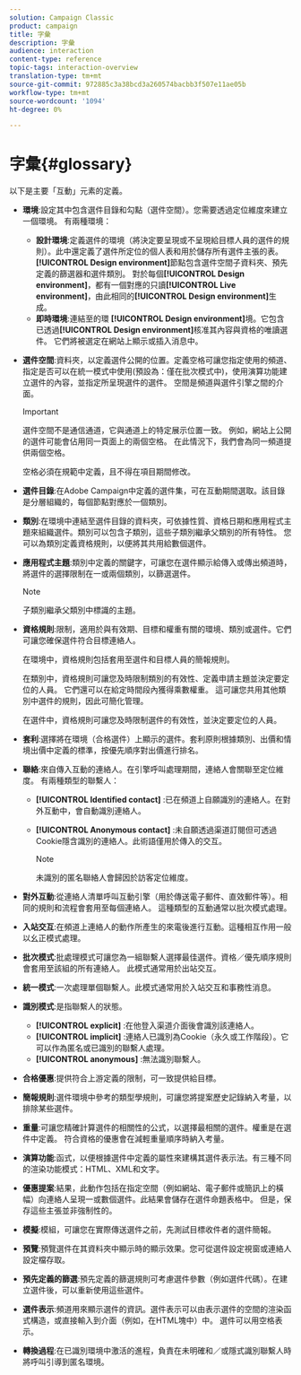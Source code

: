 ```yaml
---
solution: Campaign Classic
product: campaign
title: 字彙
description: 字彙
audience: interaction
content-type: reference
topic-tags: interaction-overview
translation-type: tm+mt
source-git-commit: 972885c3a38bcd3a260574bacbb3f507e11ae05b
workflow-type: tm+mt
source-wordcount: '1094'
ht-degree: 0%

---
```



# 字彙{#glossary}

以下是主要「互動」元素的定義。

* **環境**:設定其中包含選件目錄和勾點（選件空間）。您需要透過定位維度來建立一個環境。 有兩種環境：

   * **設計環境**:定義選件的環境（將決定要呈現或不呈現給目標人員的選件的規則）。此中還定義了選件所定位的個人表和用於儲存所有選件主張的表。 **[!UICONTROL Design environment]**&#x200B;節點包含選件空間子資料夾、預先定義的篩選器和選件類別。 對於每個&#x200B;**[!UICONTROL Design environment]**，都有一個對應的只讀&#x200B;**[!UICONTROL Live environment]**，由此相同的&#x200B;**[!UICONTROL Design environment]**&#x200B;生成。
   * **即時環境**:連結至的環 **[!UICONTROL Design environment]**&#x200B;境。它包含已透過&#x200B;**[!UICONTROL Design environment]**&#x200B;核准其內容與資格的唯讀選件。 它們將被選定在網站上顯示或插入消息中。

* **選件空間**:資料夾，以定義選件公開的位置。定義空格可讓您指定使用的頻道、指定是否可以在統一模式中使用(預設為：僅在批次模式中)，使用演算功能建立選件的內容，並指定所呈現選件的選件。 空間是頻道與選件引擎之間的介面。

   >[!IMPORTANT]
   >
   >選件空間不是通信通道，它與通道上的特定展示位置一致。 例如，網站上公開的選件可能會佔用同一頁面上的兩個空格。 在此情況下，我們會為同一頻道提供兩個空格。
   >
   >空格必須在規範中定義，且不得在項目期間修改。

* **選件目錄**:在Adobe Campaign中定義的選件集，可在互動期間選取。該目錄是分層組織的，每個節點對應於一個類別。
* **類別**:在環境中連結至選件目錄的資料夾，可依據性質、資格日期和應用程式主題來組織選件。類別可以包含子類別，這些子類別繼承父類別的所有特性。 您可以為類別定義資格規則，以便將其共用給數個選件。
* **應用程式主題**:類別中定義的關鍵字，可讓您在選件顯示給傳入或傳出頻道時，將選件的選擇限制在一或兩個類別，以篩選選件。

   >[!NOTE]
   >
   >子類別繼承父類別中標識的主題。

* **資格規則**:限制，適用於與有效期、目標和權重有關的環境、類別或選件。它們可讓您確保選件符合目標連絡人。

   在環境中，資格規則包括套用至選件和目標人員的簡報規則。

   在類別中，資格規則可讓您及時限制類別的有效性、定義申請主題並決定要定位的人員。 它們還可以在給定時間段內獲得乘數權重。 這可讓您共用其他類別中選件的規則，因此可簡化管理。

   在選件中，資格規則可讓您及時限制選件的有效性，並決定要定位的人員。

* **套利**:選擇將在環境（合格選件）上顯示的選件。套利原則根據類別、出價和情境出價中定義的標準，按優先順序對出價進行排名。
* **聯絡**:來自傳入互動的連絡人。在引擎呼叫處理期間，連絡人會關聯至定位維度。 有兩種類型的聯繫人：

   * **[!UICONTROL Identified contact]** :已在頻道上自願識別的連絡人。在對外互動中，會自動識別連絡人。
   * **[!UICONTROL Anonymous contact]** :未自願透過渠道訂閱但可透過Cookie隱含識別的連絡人。此術語僅用於傳入的交互。

      >[!NOTE]
      >
      >未識別的匿名聯絡人會歸因於訪客定位維度。

* **對外互動**:從連絡人清單呼叫互動引擎（用於傳送電子郵件、直效郵件等）。相同的規則和流程會套用至每個連絡人。 這種類型的互動通常以批次模式處理。
* **入站交互**:在頻道上連絡人的動作所產生的來電後進行互動。這種相互作用一般以幺正模式處理。
* **批次模式**:批處理模式可讓您為一組聯繫人選擇最佳選件。資格／優先順序規則會套用至該組的所有連絡人。 此模式通常用於出站交互。
* **統一模式**:一次處理單個聯繫人。此模式通常用於入站交互和事務性消息。
* **識別模式**:是指聯繫人的狀態。

   * **[!UICONTROL explicit]** :在他登入渠道介面後會識別該連絡人。
   * **[!UICONTROL implicit]** :連絡人已識別為Cookie（永久或工作階段）。它可以作為匿名或已識別的聯繫人處理。
   * **[!UICONTROL anonymous]** :無法識別聯繫人。

* **合格優惠**:提供符合上游定義的限制，可一致提供給目標。
* **簡報規則**:選件環境中參考的類型學規則，可讓您將提案歷史記錄納入考量，以排除某些選件。
* **重量**:可讓您精確計算選件的相關性的公式，以選擇最相關的選件。權重是在選件中定義。 符合資格的優惠會在減輕重量順序時納入考量。
* **演算功能**:函式，以便根據選件中定義的屬性來建構其選件表示法。有三種不同的渲染功能模式：HTML、XML和文字。
* **優惠提案**:結果，此動作包括在指定空間（例如網站、電子郵件或簡訊上的橫幅）向連絡人呈現一或數個選件。此結果會儲存在選件命題表格中。 但是，保存這些主張並非強制性的。
* **模擬**:模組，可讓您在實際傳送選件之前，先測試目標收件者的選件簡報。
* **預覽**:預覽選件在其資料夾中顯示時的顯示效果。您可從選件設定視窗或連絡人設定檔存取。
* **預先定義的篩選**:預先定義的篩選規則可考慮選件參數（例如選件代碼）。在建立選件後，可以重新使用這些選件。
* **選件表示**:頻道用來顯示選件的資訊。選件表示可以由表示選件的空間的渲染函式構造，或直接輸入到介面（例如，在HTML塊中）中。 選件可以用空格表示。
* **轉換過程**:在已識別環境中激活的進程，負責在未明確和／或隱式識別聯繫人時將呼叫引導到匿名環境。

